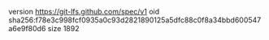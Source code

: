 version https://git-lfs.github.com/spec/v1
oid sha256:f78e3c998fcf0935a0c93d2821890125a5dfc88c0f8a34bbd600547a6e9f80d6
size 1892
